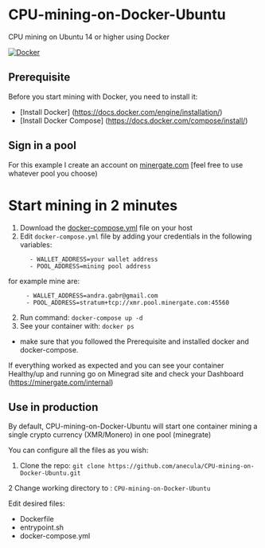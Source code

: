 # CPU-mining-on-Docker-Ubuntu
CPU mining on Ubuntu 14 or higher  using Docker


[![Docker]( https://img.shields.io/travis/rust-lang/rust.svg?organization=anecula&repository=cpu-mining-on-docker-ubuntu)](https://hub.docker.com/r/anecula/cpu-mining-on-docker-ubuntu/builds)

## Prerequisite
Before you start mining with Docker, you need to install it:
- [Install Docker] (https://docs.docker.com/engine/installation/)
- [Install Docker Compose] (https://docs.docker.com/compose/install/)

## Sign in a pool

 For this example I create an account on [minergate.com](https://minergate.com/) [feel free to use whatever pool you choose)
 
# Start mining in 2 minutes

1. Download the [docker-compose.yml](https://raw.githubusercontent.com/anecula/CPU-mining-on-Docker-Ubuntu/master/docker-compose.yml) file on your host
2. Edit `docker-compose.yml` file by adding your credentials in the following variables:
``` 
      - WALLET_ADDRESS=your wallet address
      - POOL_ADDRESS=mining pool address
 ```
 for example mine are:
 ```
      - WALLET_ADDRESS=andra.gabr@gmail.com
      - POOL_ADDRESS=stratum+tcp://xmr.pool.minergate.com:45560
  ```
2. Run command: `docker-compose up -d`
3. See your container with: `docker ps`
* make sure that you followed the Prerequisite and installed docker and docker-compose.

If everything worked as expected and you can see your container Healthy/up and running go on Minegrad site and check your Dashboard (https://minergate.com/internal)

## Use in production
By default, CPU-mining-on-Docker-Ubuntu will start one container mining a single crypto currency (XMR/Monero) in one pool (minegrate)

You can configure all the files as you wish:

1. Clone the repo: 
`git clone https://github.com/anecula/CPU-mining-on-Docker-Ubuntu.git`

2 Change working directory to : `CPU-mining-on-Docker-Ubuntu`

Edit desired files:
- Dockerfile
- entrypoint.sh
- docker-compose.yml


